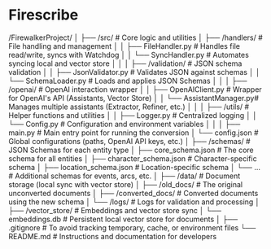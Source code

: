# Firescribe

/FirewalkerProject/
│
├── /src/                     # Core logic and utilities
│   ├── /handlers/             # File handling and management
│   │   ├── FileHandler.py     # Handles file read/write, syncs with Watchdog
│   │   └── SyncHandler.py     # Automates syncing local and vector store
│   │
│   ├── /validation/           # JSON schema validation
│   │   ├── JsonValidator.py   # Validates JSON against schemas
│   │   └── SchemaLoader.py    # Loads and applies JSON Schemas
│   │
│   ├── /openai/               # OpenAI interaction wrapper
│   │   ├── OpenAIClient.py    # Wrapper for OpenAI's API (Assistants, Vector Store)
│   │   └── AssistantManager.py# Manages multiple assistants (Extractor, Refiner, etc.)
│   │
│   ├── /utils/                # Helper functions and utilities
│   │   ├── Logger.py          # Centralized logging
│   │   └── Config.py          # Configuration and environment variables
│   │
│   ├── main.py                # Main entry point for running the conversion
│   └── config.json            # Global configurations (paths, OpenAI API keys, etc.)
│
├── /schemas/                  # JSON Schemas for each entity type
│   ├── core_schema.json       # The core schema for all entities
│   ├── character_schema.json  # Character-specific schema
│   ├── location_schema.json   # Location-specific schema
│   └── ...                    # Additional schemas for events, arcs, etc.
│
├── /data/                     # Document storage (local sync with vector store)
│   ├── /old_docs/             # The original unconverted documents
│   ├── /converted_docs/       # Converted documents using the new schema
│   └── /logs/                 # Logs for validation and processing
│
├── /vector_store/             # Embeddings and vector store sync
│   └── embeddings.db          # Persistent local vector store for documents
│
├── .gitignore                 # To avoid tracking temporary, cache, or environment files
└── README.md                  # Instructions and documentation for developers
